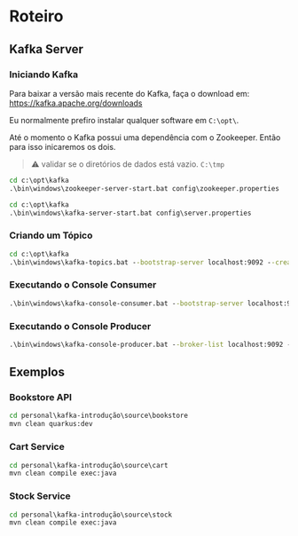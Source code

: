 # Roteiro

## Kafka Server

### Iniciando Kafka

Para baixar a versão mais recente do Kafka, faça o download em: https://kafka.apache.org/downloads

Eu normalmente prefiro instalar qualquer software em `C:\opt\`.

Até o momento o Kafka possui uma dependência com o Zookeeper. Então para isso inicaremos os dois.

> :warning: validar se o diretórios de dados está vazio. `C:\tmp`   

```cmd
cd c:\opt\kafka
.\bin\windows\zookeeper-server-start.bat config\zookeeper.properties
```

```cmd
cd c:\opt\kafka
.\bin\windows\kafka-server-start.bat config\server.properties
```

### Criando um Tópico

```cmd
cd c:\opt\kafka
.\bin\windows\kafka-topics.bat --bootstrap-server localhost:9092 --create --topic my-dummy-topic --partitions 3 --replication-factor 3
```

### Executando o Console Consumer

```cmd
.\bin\windows\kafka-console-consumer.bat --bootstrap-server localhost:9092 --topic cccc --from-beginning
```

### Executando o Console Producer

```cmd
.\bin\windows\kafka-console-producer.bat --broker-list localhost:9092 --topic cccc
```

## Exemplos

### Bookstore API

```cmd
cd personal\kafka-introdução\source\bookstore
mvn clean quarkus:dev
```

### Cart Service

```cmd
cd personal\kafka-introdução\source\cart
mvn clean compile exec:java
```

### Stock Service

```cmd
cd personal\kafka-introdução\source\stock
mvn clean compile exec:java
```
